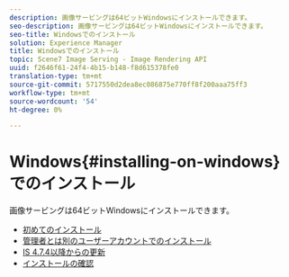 ```yaml
---
description: 画像サービングは64ビットWindowsにインストールできます。
seo-description: 画像サービングは64ビットWindowsにインストールできます。
seo-title: Windowsでのインストール
solution: Experience Manager
title: Windowsでのインストール
topic: Scene7 Image Serving - Image Rendering API
uuid: f2646f61-24f4-4b15-b148-f8d615378fe0
translation-type: tm+mt
source-git-commit: 5717550d2dea8ec086875e770ff8f200aaa75ff3
workflow-type: tm+mt
source-wordcount: '54'
ht-degree: 0%

---
```



# Windows{#installing-on-windows}でのインストール

画像サービングは64ビットWindowsにインストールできます。

* [初めてのインストール](t-first-time-installation-win.md)
* [管理者とは別のユーザーアカウントでのインストール](t-diff-account-win.md)
* [IS 4.7.4以降からの更新](t-update-win.md)
* [インストールの確認](t-verify-win.md)

